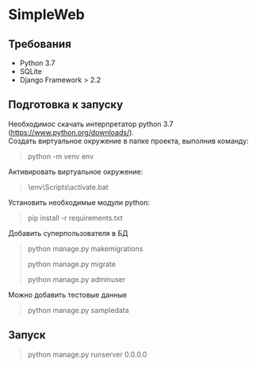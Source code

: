# SimpleWeb

## Требования
* Python 3.7
* SQLite
* Django Framework > 2.2

## Подготовка к запуску 
Необходимос скачать интерпретатор python 3.7 (https://www.python.org/downloads/).<br>
Создать виртуальное окружение в папке проекта, выполнив команду:<br>

>python -m venv env

Активировать виртуальное окружение:

>\env\Scripts\activate.bat

Установить необходимые модули python:

>pip install -r requirements.txt</code>

Добавить суперпользователя в БД

>python manage.py makemigrations
>
>python manage.py migrate
>
>python manage.py adminuser

Можно добавить тестовые данные

> python manage.py sampledata

## Запуск
> python manage.py runserver 0.0.0.0


